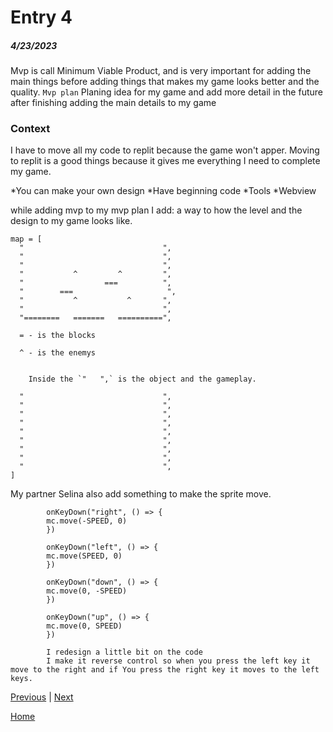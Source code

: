 # Entry 4
##### 4/23/2023

Mvp is call Minimum Viable Product, and is very important for adding the main things before adding things that makes my game looks better and the quality.
`Mvp plan` Planing idea for my game and add more detail in the future after finishing adding the main details to my game


### Context
I have to move all my code to replit because the game won't apper. Moving to replit is a good things because it gives me everything I need to complete my game.

*You can make your own design
*Have beginning code
*Tools
*Webview

while adding mvp to my mvp plan I add: a way to how the level and the design to my game looks like.

```JS
map = [
  "                               ",
  "                               ",
  "                               ",
  "           ^         ^         ",
  "                  ===          ",
  "        ===                     ",
  "           ^           ^       ",
  "                               ",
  "========   =======   ==========",

  = - is the blocks

  ^ - is the enemys


    Inside the `"   ",` is the object and the gameplay.

  "                               ",
  "                               ",
  "                               ",
  "                               ",
  "                               ",
  "                               ",
  "                               ",
  "                               ",
  "                               ",
]
```

My partner Selina also add something to make the sprite move.

```JS
        onKeyDown("right", () => {
        mc.move(-SPEED, 0)
        })

        onKeyDown("left", () => {
        mc.move(SPEED, 0)
        })

        onKeyDown("down", () => {
        mc.move(0, -SPEED)
        })

        onKeyDown("up", () => {
        mc.move(0, SPEED)
        })

        I redesign a little bit on the code
        I make it reverse control so when you press the left key it move to the right and if You press the right key it moves to the left keys.
```



[Previous](entry03.md) | [Next](entry05.md)

[Home](../README.md)